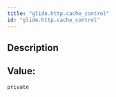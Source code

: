 ```yaml
---
title: "glide.http.cache_control"
id: "glide.http.cache_control"
---
```

## Description



## Value: 
```
private
```